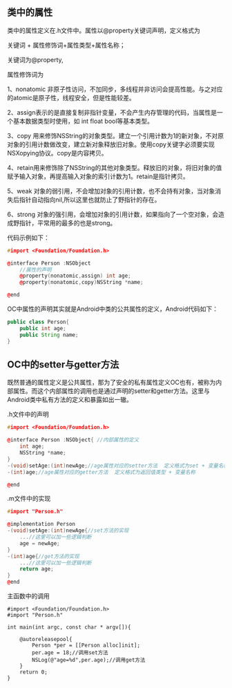 ## 类中的属性

类中的属性定义在.h文件中。属性以@property关键词声明，定义格式为

关键词 + 属性修饰词+属性类型+属性名称；

关键词为@property,

属性修饰词为

1、nonatomic 非原子性访问，不加同步，多线程并非访问会提高性能。与之对应的atomic是原子性，线程安全，但是性能较差。

2、assign表示的是直接复制非指针变量，不会产生内存管理的代码，当属性是一个基本数据类型时使用，如 int float bool等基本类型。

3、copy 用来修饰NSString的对象类型。建立一个引用计数为1的新对象，不对原对象的引用计数做改变，建立新对象释放旧对象。使用copy关键字必须要实现NSXopying协议。copy是内容拷贝。

4、retain用来修饰除了NSString的其他对象类型。释放旧的对象，将旧对象的值赋予输入对象，再提高输入对象的索引计数为1。retain是指针拷贝。

5、weak 对象的弱引用，不会增加对象的引用计数，也不会持有对象，当对象消失后指针自动指向nil,所以这里也就防止了野指针的存在。

6、strong 对象的强引用，会增加对象的引用计数，如果指向了一个空对象，会造成野指针，平常用的最多的也是strong。

代码示例如下：

```cpp
#import <Foundation/Foundation.h>

@interface Person :NSObject
    //属性的声明
    @property(nonatomic,assign) int age;
    @property(nonatomic,copy)NSString *name;

@end
```

OC中属性的声明其实就是Android中类的公共属性的定义，Android代码如下：

```java
public class Person{
    public int age;
    public String name;
}
```

## OC中的setter与getter方法

既然普通的属性定义是公共属性，那为了安全的私有属性定义OC也有，被称为内部属性。而这个内部属性的调用也是通过声明的setter和getter方法。这里与Android类中私有方法的定义和暴露如出一辙。

.h文件中的声明

```cpp
#import <Foundation/Foundation.h>

@interface Person :NSObject{ //内部属性的定义
    int age;
    NSString *name;
}
-(void)setAge:(int)newAge;//age属性对应的setter方法  定义格式为set + 变量名称(首字母大写)
-(int)age;//age属性对应的getter方法  定义格式为返回值类型 + 变量名称

@end
```

.m文件中的实现

```cpp
#import "Person.h"

@implementation Person
-(void)setAge:(int)newAge{//set方法的实现
    ...//这里可以加一些逻辑判断
    age = newAge;
}
-(int)age{//get方法的实现
    ...//这里可以加一些逻辑判断
    return age;
}
@end
```

主函数中的调用

```
#import <Foundation/Foundation.h>
#import "Person.h"

int main(int argc, const char * argv[]){

    @autoreleasepool{
        Person *per = [[Person alloc]init];
        per.age = 18;//调用set方法
        NSLog(@"age=%d",per.age);//调用get方法
    }
    return 0;
}
```



